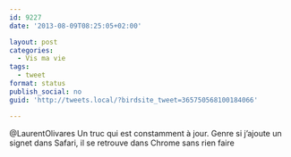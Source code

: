 ```yaml
---
id: 9227
date: '2013-08-09T08:25:05+02:00'

layout: post
categories:
  - Vis ma vie
tags:
  - tweet
format: status
publish_social: no
guid: 'http://tweets.local/?birdsite_tweet=365750568100184066'

---
```


@LaurentOlivares Un truc qui est constamment à jour. Genre si j’ajoute un signet dans Safari, il se retrouve dans Chrome sans rien faire